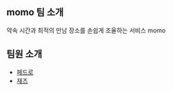 ## momo 팀 소개
약속 시간과 최적의 만남 장소를 손쉽게 조율하는 서비스 momo

## 팀원 소개
- [페드로](https://github.com/ehBeak/momo-readme/blob/main/pedro.md)
- [재즈](https://github.com/ehBeak/momo-readme/blob/main/jazz.md)
